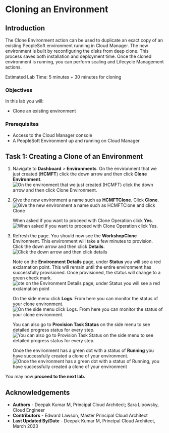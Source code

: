 # Cloning an Environment

## Introduction
The Clone Environment action can be used to duplicate an exact copy of an existing PeopleSoft environment running in Cloud Manager. The new environment is built by reconfiguring the disks from deep clone. This process saves both installation and deployment time. Once the cloned environment is running, you can perform scaling and Lifecycle Management actions.

Estimated Lab Time: 5 minutes + 30 minutes for cloning

### Objectives
In this lab you will:
* Clone an existing environment

### Prerequisites
- Access to the Cloud Manager console
- A PeopleSoft Environment up and running on Cloud Manager

## Task 1: Creating a Clone of an Environment

1.  Navigate to **Dashboard** > **Environments**. On the environment that we just created (**HCMFT**) click the down arrow and then click **Clone Environment**.
    ![On the environment that we just created (HCMFT) click the down arrow and then click Clone Environment.](./images/cloneworkshop.png "")

2.  Give the new environment a name such as **HCMFTClone**. Click **Clone**.
    ![Give the new environment a name such as HCMFTClone and click Clone](./images/workshopclone.png "")

    When asked if you want to proceed with Clone Operation click **Yes**.
    ![When asked if you want to proceed with Clone Operation click Yes.](./images/proceed.png "")

3.  Refresh the page. You should now see the **WorkshopClone** Environment. This environment will take a few minutes to provision. Click the down arrow and then click **Details**.
    ![Click the down arrow and then click details](./images/initiating.png "")

    Note on the **Environment Details** page, under **Status** you will see a red exclamation point. This will remain until the entire environment has successfully provisioned. Once provisioned, the status will change to a green check mark.
    ![ote on the Environment Details page, under Status you will see a red exclamation point](./images/red.png "")
    
    On the side menu click **Logs**. From here you can monitor the status of your clone environment.
    ![On the side menu click Logs. From here you can monitor the status of your clone environment.](./images/clonestat.png "")

    You can also go to **Provision Task Status** on the side menu to see detailed progress status for every step.
    ![You can also go to Provision Task Status on the side menu to see detailed progress status for every step.](./images/provisionclone.png "")

    Once the environment has a green dot with a status of **Running** you have successfully created a clone of your environment.
    ![Once the environment has a green dot with a status of Running, you have successfully created a clone of your environment](./images/running.png "")

You may now **proceed to the next lab.**

## Acknowledgements
* **Authors** - Deepak Kumar M, Principal Cloud Architect; Sara Lipowsky, Cloud Engineer
* **Contributors** - Edward Lawson, Master Principal Cloud Architect 
* **Last Updated By/Date** - Deepak Kumar M, Principal Cloud Architect, March 2023